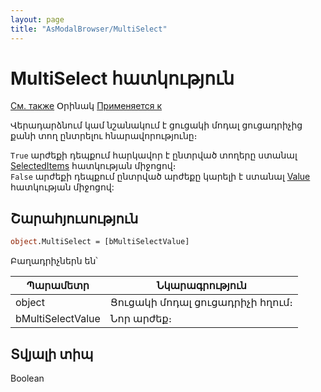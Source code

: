 ```yaml
---
layout: page
title: "AsModalBrowser/MultiSelect"
---
```



# MultiSelect հատկություն

[См. также](SelectedItems.md) Օրինակ [Применяется к](../AsModalBrowser.md)

Վերադարձնում կամ նշանակում է ցուցակի մոդալ ցուցադրիչից քանի տող ընտրելու հնարավորությունը։ 

`True` արժեքի դեպքում հարկավոր է ընտրված տողերը ստանալ [SelectedItems](SelectedItems.md) հատկության միջոցով։  
`False` արժեքի դեպքում ընտրված արժեքը կարելի է ստանալ [Value](Value.md) հատկության միջոցով:

## Շարահյուսություն

``` vb
object.MultiSelect = [bMultiSelectValue]
```

Բաղադրիչներն են՝

| Պարամետր | Նկարագրություն |
|--|--|
| object | Ցուցակի մոդալ ցուցադրիչի հղում։ |
| bMultiSelectValue | Նոր արժեք։ |


## Տվյալի տիպ

Boolean
